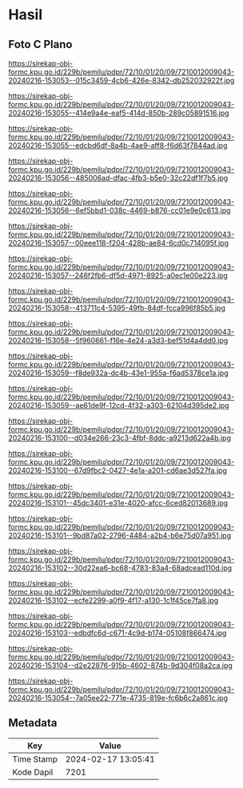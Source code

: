 # Hasil

## Foto C Plano

https://sirekap-obj-formc.kpu.go.id/229b/pemilu/pdpr/72/10/01/20/09/7210012009043-20240216-153053--015c3459-4cb6-426e-8342-db252032922f.jpg

https://sirekap-obj-formc.kpu.go.id/229b/pemilu/pdpr/72/10/01/20/09/7210012009043-20240216-153055--414e9a4e-eaf5-414d-850b-289c05891516.jpg

https://sirekap-obj-formc.kpu.go.id/229b/pemilu/pdpr/72/10/01/20/09/7210012009043-20240216-153055--edcbd6df-8a4b-4ae9-aff8-f6d63f7844ad.jpg

https://sirekap-obj-formc.kpu.go.id/229b/pemilu/pdpr/72/10/01/20/09/7210012009043-20240216-153056--485006ad-dfac-4fb3-b5e0-32c22df1f7b5.jpg

https://sirekap-obj-formc.kpu.go.id/229b/pemilu/pdpr/72/10/01/20/09/7210012009043-20240216-153056--6ef5bbd1-038c-4469-b876-cc01e9e0c613.jpg

https://sirekap-obj-formc.kpu.go.id/229b/pemilu/pdpr/72/10/01/20/09/7210012009043-20240216-153057--00eee118-f204-428b-ae84-6cd0c714095f.jpg

https://sirekap-obj-formc.kpu.go.id/229b/pemilu/pdpr/72/10/01/20/09/7210012009043-20240216-153057--246f2fb6-df5d-4971-8925-a0ec1e00e223.jpg

https://sirekap-obj-formc.kpu.go.id/229b/pemilu/pdpr/72/10/01/20/09/7210012009043-20240216-153058--413711c4-5395-49fb-84df-fcca996f85b5.jpg

https://sirekap-obj-formc.kpu.go.id/229b/pemilu/pdpr/72/10/01/20/09/7210012009043-20240216-153058--5f960661-f16e-4e24-a3d3-bef51d4a4dd0.jpg

https://sirekap-obj-formc.kpu.go.id/229b/pemilu/pdpr/72/10/01/20/09/7210012009043-20240216-153059--f8de932a-dc4b-43e1-955a-f6ad5378ce1a.jpg

https://sirekap-obj-formc.kpu.go.id/229b/pemilu/pdpr/72/10/01/20/09/7210012009043-20240216-153059--ae61de9f-12cd-4f32-a303-62104d395de2.jpg

https://sirekap-obj-formc.kpu.go.id/229b/pemilu/pdpr/72/10/01/20/09/7210012009043-20240216-153100--d034e266-23c3-4fbf-8ddc-a9213d622a4b.jpg

https://sirekap-obj-formc.kpu.go.id/229b/pemilu/pdpr/72/10/01/20/09/7210012009043-20240216-153100--67d9fbc2-0427-4e1a-a201-cd6ae3d527fa.jpg

https://sirekap-obj-formc.kpu.go.id/229b/pemilu/pdpr/72/10/01/20/09/7210012009043-20240216-153101--45dc3401-e31e-4020-afcc-6ced82013689.jpg

https://sirekap-obj-formc.kpu.go.id/229b/pemilu/pdpr/72/10/01/20/09/7210012009043-20240216-153101--9bd87a02-2796-4484-a2b4-b6e75d07a951.jpg

https://sirekap-obj-formc.kpu.go.id/229b/pemilu/pdpr/72/10/01/20/09/7210012009043-20240216-153102--30d22ea6-bc68-4783-83a4-68adcead110d.jpg

https://sirekap-obj-formc.kpu.go.id/229b/pemilu/pdpr/72/10/01/20/09/7210012009043-20240216-153102--ecfe2299-a0f9-4f17-a130-1c1f45ce7fa8.jpg

https://sirekap-obj-formc.kpu.go.id/229b/pemilu/pdpr/72/10/01/20/09/7210012009043-20240216-153103--edbdfc6d-c671-4c9d-b174-05108f866474.jpg

https://sirekap-obj-formc.kpu.go.id/229b/pemilu/pdpr/72/10/01/20/09/7210012009043-20240216-153104--d2e22876-915b-4602-874b-9d304f08a2ca.jpg

https://sirekap-obj-formc.kpu.go.id/229b/pemilu/pdpr/72/10/01/20/09/7210012009043-20240216-153054--7a05ee22-771e-4735-819e-fc6b6c2a861c.jpg


## Metadata

| Key        | Value               |
| ---------- | ------------------- |
| Time Stamp | 2024-02-17 13:05:41 |
| Kode Dapil | 7201                |



